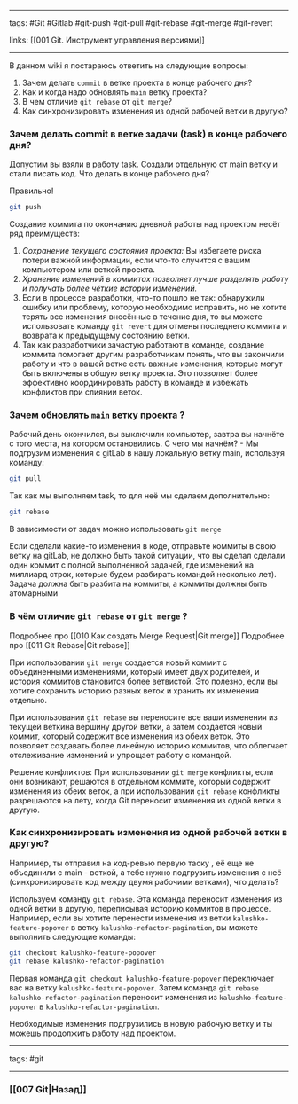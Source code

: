 ____

tags: #Git #Gitlab #git-push #git-pull #git-rebase #git-merge #git-revert 

links: [[001 Git. Инструмент управления версиями]]

___

В данном wiki я постараюсь ответить на следующие вопросы:

1. Зачем делать `commit` в ветке проекта в конце рабочего дня?
2. Как и когда надо обновлять `main` ветку проекта?
3. В чем отличие `git rebase` от `git merge`?
4. Как синхронизировать изменения из одной рабочей ветки в другую?
### Зачем делать commit в ветке задачи (task) в конце рабочего дня?

Допустим вы взяли в работу task. 
Создали отдельную от main ветку и стали писать код. Что делать в конце рабочего дня?

Правильно!

```bash
git push
```

Создание коммита по окончанию дневной работы над проектом несёт ряд преимуществ:
1. *Сохранение текущего состояния проекта:* Вы избегаете риска потери важной информации, если что-то случится с вашим компьютером или веткой проекта.
2. *Хранение изменений в коммитах позволяет лучше разделять работу и получать более чёткие истории изменений.*
3. Если в процессе разработки, что-то пошло не так: обнаружили ошибку или проблему, которую необходимо исправить, но не хотите терять все изменения внесённые в течение дня, то вы можете использовать команду `git revert` для отмены последнего коммита и возврата к предыдущему состоянию ветки.
4. Так как разработчики зачастую работают в команде, создание коммита помогает другим разработчикам понять, что вы закончили работу и что в вашей ветке есть важные изменения, которые могут быть включены в общую ветку проекта. Это позволяет более эффективно координировать работу в команде и избежать конфликтов при слиянии веток.

### Зачем обновлять `main` ветку проекта ?

Рабочий день окончился, вы выключили компьютер, завтра вы начнёте с того места, на котором остановились. С чего мы начнём? - Мы подгрузим изменения с gitLab в нашу локальную ветку main, используя команду:

```bash
git pull
```

Так как мы выполняем task, то для неё мы сделаем дополнительно:
```bash
git rebase
```

В зависимости от задач можно использовать `git merge`

Если сделали какие-то изменения в коде, отправьте коммиты в свою ветку на gitLab, не должно быть такой ситуации, что вы сделал сделали один коммит с полной выполненной задачей, где изменений на миллиард строк, которые будем разбирать командой несколько лет). Задача должна быть разбита на коммиты, а коммиты должны быть атомарными

### В чём отличие `git rebase` от `git merge` ?

Подробнее про [[010 Как создать Merge Request|Git merge]]
Подробнее про [[011 Git Rebase|Git rebase]]

При использовании `git merge` создается новый коммит с объединенными изменениями, который имеет двух родителей, и история коммитов становится более ветвистой. Это полезно, если вы хотите сохранить историю разных веток и хранить их изменения отдельно.

При использовании `git rebase` вы переносите все ваши изменения из текущей веткина вершину другой ветки, а затем создается новый коммит, который содержит все изменения из обеих веток. Это позволяет создавать более линейную историю коммитов, что облегчает отслеживание изменений и упрощает работу с командой.

Решение конфликтов: При использовании `git merge` конфликты, если они возникают, решаются в отдельном коммите, который содержит изменения из обеих веток, а при использовании `git rebase` конфликты разрешаются на лету, когда Git переносит изменения из одной ветки в другую.

### Как синхронизировать изменения из одной рабочей ветки в другую?

Например, ты отправил на код-ревью первую таску , её еще не объединили с main - веткой, а тебе нужно подгрузить изменения с неё (синхронизировать код между двумя рабочими ветками), что делать? 

Используем команду `git rebase`. Эта команда переносит изменения из одной ветки в другую, переписывая историю коммитов в процессе. Например, если вы хотите перенести изменения из ветки `kalushko-feature-popover` в ветку `kalushko-refactor-pagination`, вы можете выполнить следующие команды:

```bash
git checkout kalushko-feature-popover
git rebase kalushko-refactor-pagination
```

Первая команда `git checkout kalushko-feature-popover` переключает вас на ветку `kalushko-feature-popover`. Затем команда `git rebase kalushko-refactor-pagination` переносит изменения из `kalushko-feature-popover` в `kalushko-refactor-pagination`. 

Необходимые изменения подгрузились в новую рабочую ветку и ты можешь продолжить работу над проектом.

____
tags: #git 

___

### [[007 Git|Назад]]